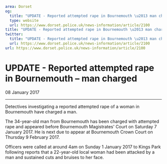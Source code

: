 ```yaml
area: Dorset
og:
  title: "UPDATE - Reported attempted rape in Bournemouth \u2013 man charged"
  type: website
  url: https://www.dorset.police.uk/news-information/article/2100
title: "UPDATE - Reported attempted rape in Bournemouth \u2013 man charged |"
twitter:
  title: "UPDATE - Reported attempted rape in Bournemouth \u2013 man charged"
  url: https://www.dorset.police.uk/news-information/article/2100
url: https://www.dorset.police.uk/news-information/article/2100
```

# UPDATE - Reported attempted rape in Bournemouth – man charged

08 January 2017

* * *

Detectives investigating a reported attempted rape of a woman in Bournemouth have charged a man.

The 34-year-old man from Bournemouth has been charged with attempted rape and appeared before Bournemouth Magistrates' Court on Saturday 7 January 2017. He is next due to appear at Bournemouth Crown Court on Thursday 9 February 2017.

Officers were called at around 4am on Sunday 1 January 2017 to Kings Park following reports that a 22-year-old local woman had been attacked by a man and sustained cuts and bruises to her face.
